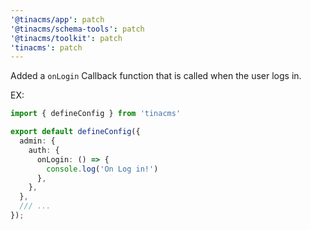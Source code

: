 ```yaml
---
'@tinacms/app': patch
'@tinacms/schema-tools': patch
'@tinacms/toolkit': patch
'tinacms': patch
---
```


Added a `onLogin` Callback function that is called when the user logs in.

EX:

```ts
import { defineConfig } from 'tinacms'

export default defineConfig({
  admin: {
    auth: {
      onLogin: () => {
        console.log('On Log in!')
      },
    },
  },
  /// ... 
});
```
